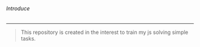 ###### Introduce #######
___
>This repository is created in the interest to train my js solving simple tasks.